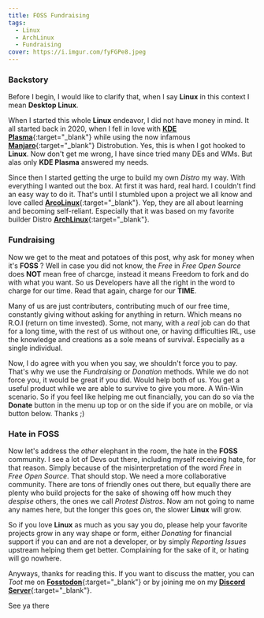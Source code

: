 ```yaml
---
title: FOSS Fundraising
tags:
  - Linux
  - ArchLinux
  - Fundraising
cover: https://i.imgur.com/fyFGPe8.jpeg
---
```

### Backstory

Before I begin, I would like to clarify that, when I say **Linux** in this context I mean **Desktop Linux**.

When I started this whole **Linux** endeavor, I did not have money in mind. It all started back in 2020, when I fell in love with [**KDE Plasma**](https://kde.org){:target="_blank"} while using the now infamous [**Manjaro**](https://manjaro.org){:target="_blank"} Distrobution. Yes, this is when I got hooked to **Linux**. Now don't get me wrong, I have since tried many DEs and WMs. But alas only **KDE Plasma** answered my needs.

Since then I started getting the urge to build my own *Distro* my way. With everything I wanted out the box. At first it was hard, real hard. I couldn't find an easy way to do it. That's until I stumbled upon a project we all know and love called [**ArcoLinux**](https://arcolinux.info){:target="_blank"}. Yep, they are all about learning and becoming self-reliant. Especially that it was based on my favorite builder Distro [**ArchLinux**](https://archlinux.org){:target="_blank"}.

### Fundraising

Now we get to the meat and potatoes of this post, why ask for money when it's **FOSS** ? Well in case you did not know, the *Free* in *Free Open Source* does **NOT** mean free of charcge, instead it means Freedom to fork and do with what you want. So us Developers have all the right in the word to charge for our time. Read that again, charge for our **TIME**.

Many of us are just contributers, contributing much of our free time, constantly giving without asking for anything in return. Which means no R.O.I (return on time invested). Some, not many, with a *real* job can do that for a long time, with the rest of us without one, or having difficulties IRL, use the knowledge and creations as a sole means of survival. Especially as a single individual.

Now, I do agree with you when you say, we shouldn't force you to pay. That's why we use the *Fundraising* or *Donation* methods. While we do not force you, it would be great if you did. Would help both of us. You get a useful product while we are able to survive to give you more. A Win-Win scenario. So if you feel like helping me out financially, you can do so via the **Donate** button in the menu up top or on the side if you are on mobile, or via button below. Thanks ;)

### Hate in FOSS

Now let's address the *other* elephant in the room, the hate in the **FOSS** community. I see a lot of Devs out there, including myself receiving hate, for that reason. Simply because of the misinterpretation of the word *Free* in *Free Open Source*. That should stop. We need a more collaborative community. There are tons of friendly ones out there, but equally there are plenty who build projects for the sake of showing off how much they *despise* others, the ones we call *Protest Distros*. Now am not going to name any names here, but the longer this goes on, the slower **Linux** will grow.

So if you love **Linux** as much as you say you do, please help your favorite projects grow in any way shape or form, either *Donating* for financial support if you can and are not a developer, or by simply *Reporting Issues* upstream helping them get better. Complaining for the sake of it, or hating will go nowhere.

Anyways, thanks for reading this. If you want to discuss the matter, you can *Toot* me on [**Fosstodon**](https://fosstodon.org/@XeroLinux){:target="_blank"} or by joining me on my [**Discord Server**](https://discord.gg/5sqxTSuKZu){:target="_blank"}.

See ya there
